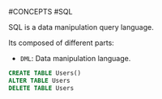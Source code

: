 #CONCEPTS #SQL 


SQL is a data manipulation query language. 

Its composed of different parts: 

* `DML`: Data manipulation language.
```SQL
CREATE TABLE Users()
ALTER TABLE Users
DELETE TABLE Users
```


